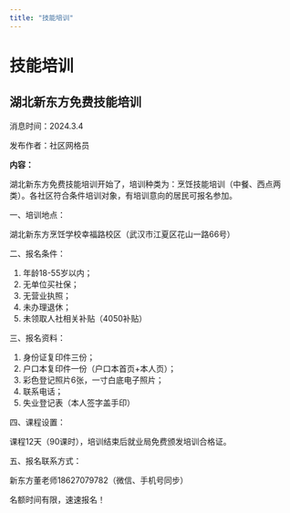 ```yaml
---
title: "技能培训"
---
```


# 技能培训

## 湖北新东方免费技能培训

消息时间：2024.3.4

发布作者：社区网格员

**内容：**

湖北新东方免费技能培训开始了，培训种类为：烹饪技能培训（中餐、西点两类）。各社区符合条件培训对象，有培训意向的居民可报名参加。

一、培训地点：

湖北新东方烹饪学校幸福路校区（武汉市江夏区花山一路66号）

二、报名条件：

1. 年龄18-55岁以内；
2. 无单位买社保；
3. 无营业执照；
4. 未办理退休；
5. 未领取人社相关补贴（4050补贴）

三、报名资料：

1. 身份证复印件三份；
2. 户口本复印件一份（户口本首页+本人页）；
3. 彩色登记照片6张，一寸白底电子照片；
4. 联系电话；
5. 失业登记表（本人签字盖手印）

四、课程设置：
 
课程12天（90课时），培训结束后就业局免费颁发培训合格证。

五、报名联系方式：

新东方董老师18627079782（微信、手机号同步）

名额时间有限，速速报名！


